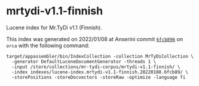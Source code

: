 # mrtydi-v1.1-finnish

Lucene index for Mr.TyDi v1.1 (Finnish).

This index was generated on 2022/01/08 at Anserini commit [`6fcb896`](https://github.com/castorini/anserini/commit/6fcb896c61e2b8cf2f235def3e95dda5fe4cd2fc) on `orca` with the following command:

```
target/appassembler/bin/IndexCollection -collection MrTyDiCollection \
  -generator DefaultLuceneDocumentGenerator -threads 1 \
  -input /store/collections/mr-tydi-corpus/mrtydi-v1.1-finnish/ \
  -index indexes/lucene-index.mrtydi-v1.1-finnish.20220108.6fcb89/ \
  -storePositions -storeDocvectors -storeRaw -optimize -language fi
```